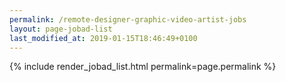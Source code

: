 ```yaml
---
permalink: /remote-designer-graphic-video-artist-jobs
layout: page-jobad-list
last_modified_at: 2019-01-15T18:46:49+0100
---
```

{% include render_jobad_list.html permalink=page.permalink %}
